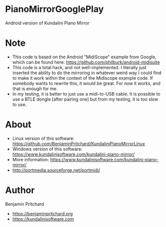 # PianoMirrorGooglePlay
Android version of Kundalini Piano Mirror

# Note
* This code is based on the Android "MidiScope" example from Google, which can be found here: https://github.com/philburk/android-midisuite
* This code is a total hack, and not well-implemented. I literally just inserted the ability to do the mirroring in whatever weird way I could find to make it work within the context of the Midiscope example code. If somebody wants to rewrite this, it would be great. For now it works, and that is enough for me.
* In my testing, it is better to just use a midi-to-USB cable. It is possible to use a BTLE dongle [after pairing one] but from my testing, it is too slow to use.

 # About 
* Linux version of this software: https://github.com/BenjaminPritchard/KundaliniPianoMirrorLinux
* Windows version of this software: https://www.kundalinisoftware.com/kundalini-piano-mirror/
* More information: https://www.kundalinisoftware.com/kundalini-piano-mirror/
* http://portmedia.sourceforge.net/portmidi/

# Author
Benjamin Pritchard
* https://benjaminpritchard.org
* https://kundalinisoftware.com
